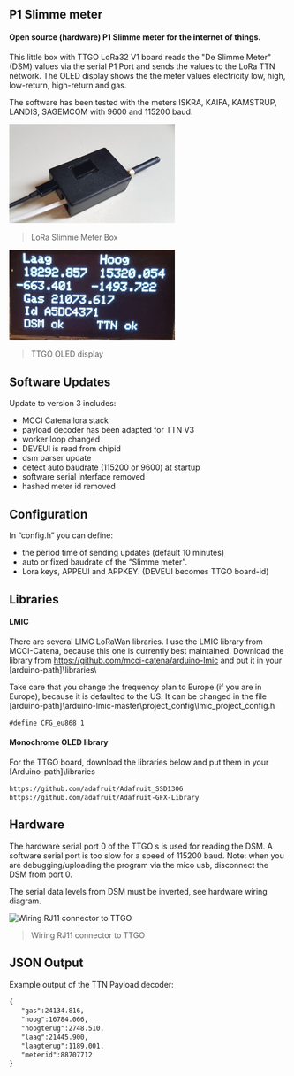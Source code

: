 ## P1 Slimme meter

#### Open source (hardware) P1 Slimme meter for the internet of things.
This little box with TTGO LoRa32 V1 board reads the "De Slimme Meter" (DSM) values via the serial P1 Port and sends the values to the LoRa TTN network. The OLED display shows the the meter values electricity low, high, low-return, high-return and gas. 

The software has been tested with the meters ISKRA, KAIFA, KAMSTRUP, LANDIS, SAGEMCOM with 9600 and 115200 baud.

<img src="images/dsm.jpg" alt="De Slimme Meter" width="300"/>

> LoRa Slimme Meter Box

<img src="images/oled.jpg" alt="OLED display" width="300"/>

> TTGO OLED display

## Software Updates
Update to version 3 includes:
* MCCI Catena lora stack
* payload decoder has been adapted for TTN V3
* worker loop changed
* DEVEUI is read from chipid
* dsm parser update 
* detect auto baudrate (115200 or 9600) at startup
* software serial interface removed
* hashed meter id removed

## Configuration
In “config.h” you can define:
* the period time of sending updates (default 10 minutes)
* auto or fixed baudrate of the “Slimme meter”.
* Lora keys, APPEUI and APPKEY. (DEVEUI becomes TTGO board-id)


## Libraries

#### LMIC
There are several LIMC LoRaWan libraries. I use the LMIC library from MCCI-Catena, because this one is currently best maintained. 
Download the library from https://github.com/mcci-catena/arduino-lmic and put it in your [arduino-path]\libraries\
	
Take care that you change the frequency plan to Europe (if you are in Europe), because it is defaulted to the US. It can be changed in the file [arduino-path]\arduino-lmic-master\project_config\lmic_project_config.h
```
#define CFG_eu868 1
```

#### Monochrome OLED library
For the TTGO board, download the libraries below and put them in your [Arduino-path]\libraries
```
https://github.com/adafruit/Adafruit_SSD1306
https://github.com/adafruit/Adafruit-GFX-Library
```

## Hardware
The hardware serial port 0 of the TTGO s is used for reading the DSM. A software serial port is too slow for a speed of 115200 baud. 
Note: when you are debugging/uploading the program via the mico usb, disconnect the DSM from port 0.

The serial data levels from DSM must be inverted, see hardware wiring diagram.

<img src="images/wiring.svg" alt="Wiring RJ11 connector to TTGO" width="800"/>

> Wiring RJ11 connector to TTGO

## JSON Output
Example output of the TTN Payload decoder:
```
{
   "gas":24134.816,
   "hoog":16784.066,
   "hoogterug":2748.510,
   "laag":21445.900,
   "laagterug":1189.001,
   "meterid":88707712
}
```
